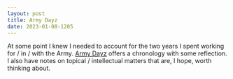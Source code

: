 ```yaml
---
layout: post
title: Army Dayz
date: 2023-01-08-1205
---
```


At some point I knew I needed to account for the two years I spent working for / in / with the Army. [Army Dayz](https://johnlaudun.medium.com/army-dayz-9cd47db5ad84) offers a chronology with some reflection. I also have notes on topical / intellectual matters that are, I hope, worth thinking about.